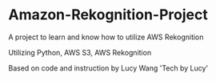 # Amazon-Rekognition-Project
A project to learn and know how to utilize AWS Rekognition

Utilizing Python, AWS S3, AWS Rekognition

Based on code and instruction by Lucy Wang 'Tech by Lucy'
